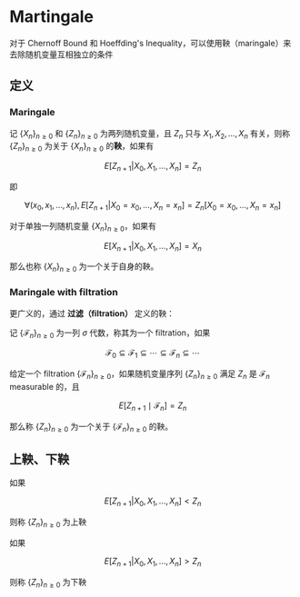 # Martingale

对于 Chernoff Bound 和 Hoeffding's Inequality，可以使用鞅（maringale）来去除随机变量互相独立的条件

## 定义

### Maringale

记 $\{ X_n\}_{n \ge 0}$ 和 $\{ Z_n\}_{n \ge 0}$ 为两列随机变量，且 $Z_n$ 只与 $X_1, X_2, \ldots, X_n$ 有关，则称 $\{ Z_n\}_{n \ge 0}$ 为关于 $\{ X_n\}_{n \ge 0}$ 的**鞅**，如果有

$$
E[Z_{n+1} | X_0, X_1, \ldots, X_n] = Z_n
$$

即

$$
\forall (x_0, x_1, \ldots, x_n), E[Z_{n+1}| X_0 = x_0, \ldots, X_n = x_n] = Z_n[X_0 = x_0, \ldots, X_n = x_n]
$$

对于单独一列随机变量 $\{ X_n\}_{n \ge 0}$，如果有

$$
E[X_{n+1}| X_0, X_1, \ldots, X_n] = X_n
$$

那么也称 $\{ X_n\}_{n \ge 0}$ 为一个关于自身的鞅。

### Maringale with filtration

更广义的，通过 **过滤（filtration）** 定义的鞅：

记 $\{ \mathcal{F}_n\}_{n \ge 0}$ 为一列 $\sigma$ 代数，称其为一个 filtration，如果

$$
\mathcal{F}_0 \subseteq \mathcal{F}_1 \subseteq \cdots \subseteq \mathcal{F}_n \subseteq \cdots
$$

给定一个 filtration $\{ \mathcal{F}_n\}_{n \ge 0}$，如果随机变量序列 $\{ Z_n\}_{n \ge 0}$ 满足 $Z_n$ 是 $\mathcal{F}_n$ measurable 的，且

$$
E[Z_{n+1} \mid \mathcal{F}_n] = Z_n
$$

那么称 $\{ Z_n\}_{ n \ge 0}$ 为一个关于 $\{ \mathcal{F}_n\}_{n \ge 0}$ 的鞅。

## 上鞅、下鞅

如果

$$
E[Z_{n+1} | X_0, X_1, \ldots, X_n] < Z_n
$$

则称 $\{ Z_n\}_{n \ge 0}$ 为上鞅

如果

$$
E[Z_{n+1} | X_0, X_1, \ldots, X_n] > Z_n
$$

则称 $\{ Z_n\}_{n \ge 0}$ 为下鞅

